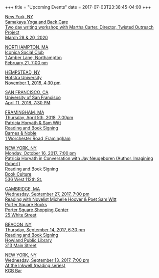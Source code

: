 +++
title = "Upcoming Events"
date = 2017-07-03T23:38:45-04:00
+++

[New York, NY  
Samakaya Yoga and Back Care  
Two day writing workshop with Martha Carter, Director, Twisted Outreach Project  
March 28 & 20, 2020](https://www.twistedoutreachproject.com/fusion-wellness-weekend-march-2020)

[NORTHAMPTON, MA  
Iconica Social Club  
1 Amber Lane, Northampton  
February 21, 7:00 pm](/images/modern-fairy-tales.jpg)

[HEMPSTEAD, NY  
Hofstra University  
November 1, 2018, 4:30 pm](/files/Hofstra-Reading-11-1-2018.pdf)

[SAN FRANCISCO, CA  
University of San Francisco  
April 11, 2018, 7:30 PM
](/files/emerging-writers-festival.pdf)

[FRAMINGHAM, MA  
Thursday, April 5th, 2018, 7:00pm  
Patricia Horvath & Sam Witt  
Reading and Book Signing  
Barnes & Noble  
1 Worchester Road, Framingham
](/files/bn-framingham-poster.jpg)

[NEW YORK, NY  
Monday, October 16, 2017, 7:00 pm  
Patricia Horvath in Conversation with Jay Neugeboren (Author, Imagining
Robert)  
Reading and Book Signing  
Book Culture  
536 West 112th
St.](http://www.bookculture.com/event/112th-patricia-horvath-jay-neugeboren)

[CAMBRIDGE, MA  
Wednesday, September 27, 2017, 7:00 pm  
Reading with Novelist Michelle Hoover & Poet Sam Witt  
Porter Square Books  
Porter Square Shopping Center  
25 White
Street](http://www.portersquarebooks.com/event/michelle-hoover-patricia-horvath-sam-witt)

[BEACON, NY  
Thursday, September 14, 2017, 6:30 pm  
Reading and Book Signing  
Howland Public Library  
313 Main Street](/files/Howland%20Library%20Reading.pdf)

[NEW YORK, NY  
Wednesday, September 13, 2017, 7:00 pm  
At the Inkwell (reading series)  
KGB Bar](/files/At%20the%20Inkwell.pdf)
